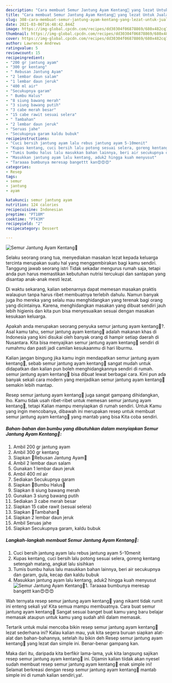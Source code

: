 ```yaml
---
description: "Cara membuat Semur Jantung Ayam Kentang🍛 yang lezat Untuk Jualan"
title: "Cara membuat Semur Jantung Ayam Kentang🍛 yang lezat Untuk Jualan"
slug: 308-cara-membuat-semur-jantung-ayam-kentang-yang-lezat-untuk-jualan
date: 2021-03-06T16:48:42.844Z
image: https://img-global.cpcdn.com/recipes/dd30304f06878869/680x482cq70/semur-jantung-ayam-kentang🍛-foto-resep-utama.jpg
thumbnail: https://img-global.cpcdn.com/recipes/dd30304f06878869/680x482cq70/semur-jantung-ayam-kentang🍛-foto-resep-utama.jpg
cover: https://img-global.cpcdn.com/recipes/dd30304f06878869/680x482cq70/semur-jantung-ayam-kentang🍛-foto-resep-utama.jpg
author: Lawrence Andrews
ratingvalue: 5
reviewcount: 15
recipeingredient:
- "200 gr jantung ayam"
- "300 gr kentang"
- " Rebusan Jantung Ayam"
- "2 lembar daun salam"
- "1 lembar daun jeruk"
- "400 ml air"
- "Secukupnya garam"
- " Bumbu Halus"
- "8 siung bawang merah"
- "3 siung bawang putih"
- "3 cabe merah besar"
- "15 cabe rawit sesuai selera"
- " Tambahan"
- "2 lembar daun jeruk"
- "Seruas jahe"
- "Secukupnya garam kaldu bubuk"
recipeinstructions:
- "Cuci bersih jantung ayam lalu rebus jantung ayam 5-10menit"
- "Kupas kentang, cuci bersih lalu potong sesuai selera, goreng kentang setengah matang, angkat lalu sisihkan"
- "Tumis bumbu halus lalu masukkan bahan lainnya, beri air secukupnya dan garam, gula, kecap dan kaldu bubuk"
- "Masukkan jantung ayam lalu kentang, aduk2 hingga kuah menyusut"
- "Taraaaa bumbunya meresap bangettt kan😍😍😍"
categories:
- Resep
tags:
- semur
- jantung
- ayam

katakunci: semur jantung ayam 
nutrition: 124 calories
recipecuisine: Indonesian
preptime: "PT18M"
cooktime: "PT43M"
recipeyield: "2"
recipecategory: Dessert

---
```



![Semur Jantung Ayam Kentang🍛](https://img-global.cpcdn.com/recipes/dd30304f06878869/680x482cq70/semur-jantung-ayam-kentang🍛-foto-resep-utama.jpg)

Selaku seorang orang tua, menyediakan masakan lezat kepada keluarga tercinta merupakan suatu hal yang menggembirakan bagi kamu sendiri. Tanggung jawab seorang istri Tidak sekadar mengurus rumah saja, tetapi anda pun harus memastikan kebutuhan nutrisi tercukupi dan santapan yang disantap anak-anak mesti lezat.

Di waktu  sekarang, kalian sebenarnya dapat memesan masakan praktis walaupun tanpa harus ribet membuatnya terlebih dahulu. Namun banyak juga lho mereka yang selalu mau menghidangkan yang terenak bagi orang yang dicintainya. Karena, menghidangkan masakan yang dibuat sendiri jauh lebih higienis dan kita pun bisa menyesuaikan sesuai dengan masakan kesukaan keluarga. 



Apakah anda merupakan seorang penyuka semur jantung ayam kentang🍛?. Asal kamu tahu, semur jantung ayam kentang🍛 adalah makanan khas di Indonesia yang kini disukai oleh banyak orang di hampir setiap daerah di Nusantara. Kita bisa menyajikan semur jantung ayam kentang🍛 sendiri di rumahmu dan pasti jadi camilan kesukaanmu di hari liburmu.

Kalian jangan bingung jika kamu ingin mendapatkan semur jantung ayam kentang🍛, sebab semur jantung ayam kentang🍛 sangat mudah untuk didapatkan dan kalian pun boleh menghidangkannya sendiri di rumah. semur jantung ayam kentang🍛 bisa dibuat lewat berbagai cara. Kini pun ada banyak sekali cara modern yang menjadikan semur jantung ayam kentang🍛 semakin lebih mantap.

Resep semur jantung ayam kentang🍛 juga sangat gampang dihidangkan, lho. Kamu tidak usah ribet-ribet untuk memesan semur jantung ayam kentang🍛, tetapi Kalian mampu menyiapkan di rumah sendiri. Untuk Kamu yang ingin mencobanya, dibawah ini merupakan resep untuk membuat semur jantung ayam kentang🍛 yang mantab yang bisa Kita coba sendiri.

<!--inarticleads1-->

##### Bahan-bahan dan bumbu yang dibutuhkan dalam menyiapkan Semur Jantung Ayam Kentang🍛:

1. Ambil 200 gr jantung ayam
1. Ambil 300 gr kentang
1. Siapkan  🍁Rebusan Jantung Ayam🍁
1. Ambil 2 lembar daun salam
1. Gunakan 1 lembar daun jeruk
1. Ambil 400 ml air
1. Sediakan Secukupnya garam
1. Siapkan  🍁Bumbu Halus🍁
1. Siapkan 8 siung bawang merah
1. Gunakan 3 siung bawang putih
1. Sediakan 3 cabe merah besar
1. Siapkan 15 cabe rawit (sesuai selera)
1. Siapkan  🍁Tambahan🍁
1. Siapkan 2 lembar daun jeruk
1. Ambil Seruas jahe
1. Siapkan Secukupnya garam, kaldu bubuk




<!--inarticleads2-->

##### Langkah-langkah membuat Semur Jantung Ayam Kentang🍛:

1. Cuci bersih jantung ayam lalu rebus jantung ayam 5-10menit
1. Kupas kentang, cuci bersih lalu potong sesuai selera, goreng kentang setengah matang, angkat lalu sisihkan
1. Tumis bumbu halus lalu masukkan bahan lainnya, beri air secukupnya dan garam, gula, kecap dan kaldu bubuk
1. Masukkan jantung ayam lalu kentang, aduk2 hingga kuah menyusut
<img src="//assets-global.cpcdn.com/assets/icons/button_play-2c75c40dde080a61004c1f40b05d8f140eaff45d7e9e6481dc71c63d2e7c4909.png" alt="Semur Jantung Ayam Kentang🍛">1. Taraaaa bumbunya meresap bangettt kan😍😍😍




Wah ternyata resep semur jantung ayam kentang🍛 yang nikamt tidak rumit ini enteng sekali ya! Kita semua mampu membuatnya. Cara buat semur jantung ayam kentang🍛 Sangat sesuai banget buat kamu yang baru belajar memasak ataupun untuk kamu yang sudah ahli dalam memasak.

Tertarik untuk mulai mencoba bikin resep semur jantung ayam kentang🍛 lezat sederhana ini? Kalau kalian mau, yuk kita segera buruan siapkan alat-alat dan bahan-bahannya, setelah itu bikin deh Resep semur jantung ayam kentang🍛 yang lezat dan simple ini. Benar-benar gampang kan. 

Maka dari itu, daripada kita berfikir lama-lama, yuk kita langsung sajikan resep semur jantung ayam kentang🍛 ini. Dijamin kalian tiidak akan nyesel sudah membuat resep semur jantung ayam kentang🍛 enak simple ini! Selamat berkreasi dengan resep semur jantung ayam kentang🍛 mantab simple ini di rumah kalian sendiri,ya!.

